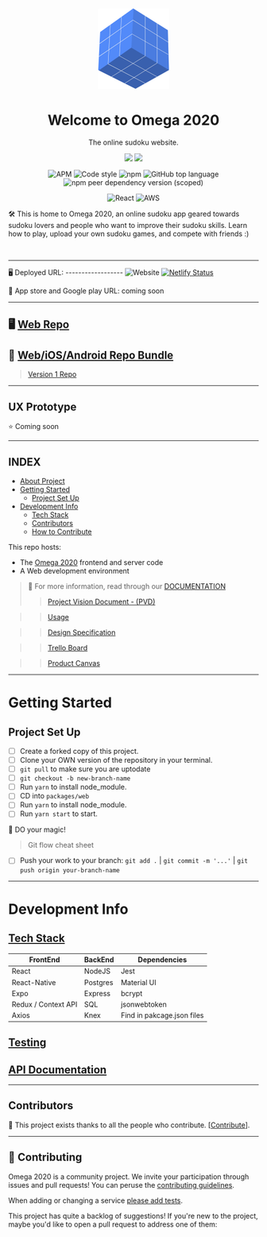 <h1 align="center"><img src="assets/omega-logo.png" /></h1>

<h1 align="center">Welcome to Omega 2020</h1>
<p align="center">The online sudoku website.</p>

<div align="center">
   
   <a href="https://codeclimate.com/github/JessicaDosseh/Omega-Web-App/maintainability"><img src="https://api.codeclimate.com/v1/badges/9c35156c9090bbbe9959/maintainability" /></a>
   <a href="https://codeclimate.com/github/JessicaDosseh/Omega-Web-App/test_coverage"><img src="https://api.codeclimate.com/v1/badges/9c35156c9090bbbe9959/test_coverage" /></a>

![APM](https://img.shields.io/apm/l/vim-mode?style=for-the-badge)
![Code style](https://img.shields.io/badge/code_style-prettier-ff69b4.svg?style=for-the-badge)
![npm](https://img.shields.io/npm/v/npm?color=orange&style=for-the-badge)
![GitHub top language](https://img.shields.io/github/languages/top/JessicaDosseh/Omega-Web-App?color=yellow&style=for-the-badge)
![npm peer dependency version (scoped)](https://img.shields.io/npm/dependency-version/eslint-config/dev/eslint?color=blueviolet&style=for-the-badge)

![React](https://img.shields.io/badge/react-v16.12.0-blue.svg?style=for-the-badge)
![AWS](https://img.shields.io/badge/AWS-Hosting-lightgrey?style=for-the-badge)

</div>


🛠 This is home to Omega 2020, an online sudoku app geared towards sudoku lovers and people who want to improve their sudoku skills. Learn how to play, upload your own sudoku games, and compete with friends :)

<br/>

---

:desktop_computer: Deployed URL: ------------------ ![Website](https://img.shields.io/website?color=green&style=flat-square&url=https://omega2020.netlify.app/) [![Netlify Status](https://api.netlify.com/api/v1/badges/b5c4db1c-b10d-42c3-b157-3746edd9e81d/deploy-status)](#)

:iphone: App store and Google play URL: coming soon

---

## :desktop_computer:  [Web Repo](https://github.com/JessicaDosseh/Omega-Web-App.git)  

## :iphone: [Web/iOS/Android Repo Bundle](https://github.com/JessicaDosseh/Omega-Bundle.git) 

> [Version 1 Repo](https://github.com/Lambda-School-Labs/omega2020-fe/tree/7510845175958d7fe47dc7c1204c9cd7cd181b54)

---

## UX Prototype
:star: Coming soon 

---

## INDEX


- [About Project](#Welcome-to-Omega-2020)
- [Getting Started](#getting-started) 
   - [Project Set Up](#Project-Set-Up)
- [Development Info](#development-info)
    - [Tech Stack](#Tech-Stack)
    - [Contributors](#Contributors)
    - [How to Contribute](#How-to-Contribute)

This repo hosts:
- The [Omega 2020](#) frontend and server code
- A Web development environment

> 📂 For more information, read through our [DOCUMENTATION](https://github.com/JessicaDosseh/Omega-Web-App/tree/master/DOCUMENTATION)
>> [Project Vision Document - (PVD)](https://github.com/JessicaDosseh/Omega-Web-App/blob/master/DOCUMENTATION/0.0.1.DOCS/PVD.md)

   >> [Usage](#)
   
   >> [Design Specification](#)
   
   >> [Trello Board](https://trello.com/b/NyKQYmbB/labs-pt11-omega2020)
   
   >> [Product Canvas](https://www.notion.so/Omega2020-5f51e1cc70a64da5a15e222acabdc463)

---

# Getting Started

## Project Set Up

- [ ] Create a forked copy of this project.
- [ ] Clone your OWN version of the repository in your terminal. 
- [ ] `git pull` to make sure you are uptodate  
- [ ] `git checkout -b new-branch-name` 
- [ ] Run `yarn` to install node_module.
- [ ] CD into `packages/web`
- [ ] Run `yarn` to install node_module. 
- [ ] Run `yarn start` to start.

:rocket:  DO your magic!

> Git flow cheat sheet

   - [ ] Push your work to your branch: `git add .` | `git commit -m '...'` | `git push origin your-branch-name`

---

# Development Info

## [Tech Stack](#)

| FrontEnd  | BackEnd | Dependencies |
| ------ | ------ | ------ |
| React | NodeJS | Jest |
| React-Native | Postgres | Material UI |
| Expo | Express | bcrypt |
| Redux / Context API | SQL | jsonwebtoken |
| Axios | Knex | Find in pakcage.json files |

## [Testing](#)
## [API Documentation](#)

---

## Contributors

🙌 This project exists thanks to all the people who contribute. [[Contribute](#)].

---

## 🤝 Contributing

Omega 2020 is a community project. We invite your participation through issues and pull requests! You can peruse the [contributing guidelines](https://github.com/JessicaDosseh/Omega-Web-App/blob/master/DOCUMENTATION/0.0.1.DOCS/CONTRIBUTION.md).

When adding or changing a service [please add tests](#).

This project has quite a backlog of suggestions! If you're new to the project, maybe you'd like to open a pull request to address one of them:
